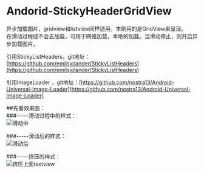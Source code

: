 Andorid-StickyHeaderGridView
============================
异步加载图片，gridview和listview同样适用，本例用的是GridView来呈现。  
  在滑动过程成不会去加载，可用于网络加载，本地的加载。当滑动停止，则开启异步加载图片。
  
  

引用StickyListHeaders，git地址： [https://github.com/emilsjolander/StickyListHeaders](https://github.com/emilsjolander/StickyListHeaders)  
  
  引用ImageLoader ，git地址：[https://github.com/nostra13/Android-Universal-Image-Loader](https://github.com/nostra13/Android-Universal-Image-Loader)  
  
  
    
      
        
##先看效果图：  
###-----滑动过程中的样式：  
![滑动中](http://1.valuesgithubimages.sinaapp.com/images/ss1.png)  
            
###-----滑动后的样式：  
![滑动后](http://1.valuesgithubimages.sinaapp.com/images/ss2.png)  
          
###-----挤压的样式：  
![挤压上面textview](http://1.valuesgithubimages.sinaapp.com/images/ss3.png)  
  
        
  
  
